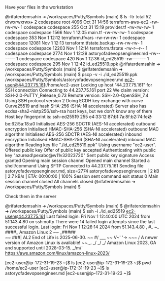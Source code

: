 Have your files in the workstation

@rifaterdemsahin ➜ /workspaces/Putty/Symbols (main) $ ls -ltr
total 52
drwxrwxrwx+ 2 codespace root       4096 Oct 31 14:56 terraform-aws-ec2
-rw-rw-rw-  1 codespace codespace   255 Oct 31 15:19 provider.tf
-rw-rw-rw-  1 codespace codespace  1566 Nov  1 12:05 main.tf
-rw-rw-rw-  1 codespace codespace   353 Nov  1 12:12 terraform.tfvars
-rw-rw-rw-  1 codespace codespace 12081 Nov  1 12:13 terraform.tfstate.backup
-rw-rw-rw-  1 codespace codespace 12203 Nov  1 12:14 terraform.tfstate
-rw-r--r--  1 codespace codespace  2774 Nov  1 12:29 astoryofadevopsengineer.md
-rw-------  1 codespace codespace   420 Nov  1 12:36 id_ed25519
-rw-------  1 codespace codespace   295 Nov  1 12:42 id_ed25519.ppk
@rifaterdemsahin ➜ /workspaces/Putty/Symbols (main) $ 
@rifaterdemsahin ➜ /workspaces/Putty/Symbols (main) $ pscp -v -i ./id_ed25519.ppk /workspaces/Putty/Symbols/astoryofadevopsengineer.md ec2-user@44.237.75.161:/home/ec2-user
Looking up host "44.237.75.161" for SSH connection
Connecting to 44.237.75.161 port 22
We claim version: SSH-2.0-PuTTY_Release_0.73
Remote version: SSH-2.0-OpenSSH_7.4
Using SSH protocol version 2
Doing ECDH key exchange with curve Curve25519 and hash SHA-256 (SHA-NI accelerated)
Server also has ecdsa-sha2-nistp256/ssh-rsa host keys, but we don't know any of them
Host key fingerprint is:
ssh-ed25519 255 e4:33:12:87:b1:7a:8f:b2:74:fe:cd:be:62:5a:18:a0
Initialised AES-256 SDCTR (AES-NI accelerated) outbound encryption
Initialised HMAC-SHA-256 (SHA-NI accelerated) outbound MAC algorithm
Initialised AES-256 SDCTR (AES-NI accelerated) inbound encryption
Initialised HMAC-SHA-256 (SHA-NI accelerated) inbound MAC algorithm
Reading key file "./id_ed25519.ppk"
Using username "ec2-user".
Offered public key
Offer of public key accepted
Authenticating with public key "azuread\pexabo@w11v32023720"
Sent public key signature
Access granted
Opening main session channel
Opened main channel
Started a shell/command
Using SFTP
Connected to 44.237.75.161
Sending file astoryofadevopsengineer.md, size=2774
astoryofadevopsengineer.m | 2 kB |   2.7 kB/s | ETA: 00:00:00 | 100%
Session sent command exit status 0
Main session channel closed
All channels closed
@rifaterdemsahin ➜ /workspaces/Putty/Symbols (main) $ 

Check them in the server

@rifaterdemsahin ➜ /workspaces/Putty/Symbols (main) $ 
@rifaterdemsahin ➜ /workspaces/Putty/Symbols (main) $ ssh -i ./id_ed25519 ec2-user@44.237.75.161
Last failed login: Fri Nov  1 12:40:00 UTC 2024 from 51.143.4.80 on ssh:notty
There were 14 failed login attempts since the last successful login.
Last login: Fri Nov  1 12:26:14 2024 from 51.143.4.80
   ,     #_
   ~\_  ####_        Amazon Linux 2
  ~~  \_#####\
  ~~     \###|       AL2 End of Life is 2025-06-30.
  ~~       \#/ ___
   ~~       V~' '->
    ~~~         /    A newer version of Amazon Linux is available!
      ~~._.   _/
         _/ _/       Amazon Linux 2023, GA and supported until 2028-03-15.
       _/m/'           https://aws.amazon.com/linux/amazon-linux-2023/

[ec2-user@ip-172-31-19-23 ~]$ ls
[ec2-user@ip-172-31-19-23 ~]$ pwd
/home/ec2-user
[ec2-user@ip-172-31-19-23 ~]$ ls
astoryofadevopsengineer.md
[ec2-user@ip-172-31-19-23 ~]$ 


